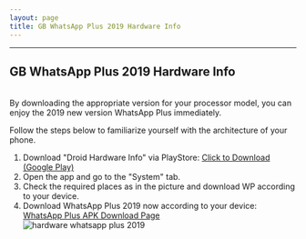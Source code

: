 ```yaml
---
layout: page
title: GB WhatsApp Plus 2019 Hardware Info
---
```


<div id="home"><hr>
<h2>GB WhatsApp Plus 2019 Hardware Info</h2>
<br>
By downloading the appropriate version for your processor model, you can enjoy the 2019 new version WhatsApp Plus immediately.<br>

Follow the steps below to familiarize yourself with the architecture of your phone.<br>
1. Download "Droid Hardware Info" via PlayStore: <a href="https://play.google.com/store/apps/details?id=com.inkwired.droidinfo" target="_blank" rel="nofollow">Click to Download (Google Play)</a><br>
2. Open the app and go to the "System" tab.<br>
3. Check the required places as in the picture and download WP according to your device.<br>
4. Download WhatsApp Plus 2019 now according to your device: <a href="https://wpplus2019.xyz/whatsapp-plus-2019-download/">WhatsApp Plus APK Download Page</a><br>
<img src="https://wpplus2019.xyz/Hardware.jpg" alt="hardware whatsapp plus 2019" title="hardware info" /><br />

